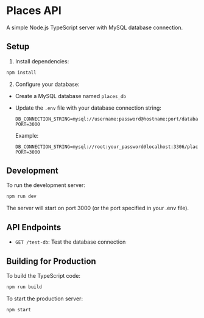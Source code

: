 # Places API

A simple Node.js TypeScript server with MySQL database connection.

## Setup

1. Install dependencies:
```bash
npm install
```

2. Configure your database:
- Create a MySQL database named `places_db`
- Update the `.env` file with your database connection string:
  ```
  DB_CONNECTION_STRING=mysql://username:password@hostname:port/database_name
  PORT=3000
  ```
  
  Example:
  ```
  DB_CONNECTION_STRING=mysql://root:your_password@localhost:3306/places_db
  PORT=3000
  ```

## Development

To run the development server:
```bash
npm run dev
```

The server will start on port 3000 (or the port specified in your .env file).

## API Endpoints

- `GET /test-db`: Test the database connection

## Building for Production

To build the TypeScript code:
```bash
npm run build
```

To start the production server:
```bash
npm start
``` 